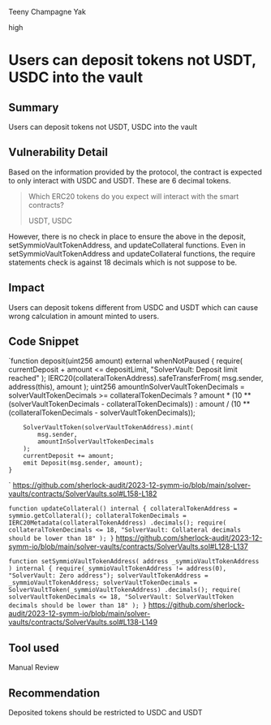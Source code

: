 Teeny Champagne Yak

high

# Users can deposit tokens not USDT, USDC into the vault

## Summary
Users can deposit tokens not USDT, USDC into the vault

## Vulnerability Detail
Based on the information provided by the protocol, the contract is expected to only interact with USDC and USDT. These are 6 decimal tokens.

> Which ERC20 tokens do you expect will interact with the smart contracts?
> 
> USDT, USDC
> 

However, there is no check in place to ensure the above in the deposit, setSymmioVaultTokenAddress, and updateCollateral functions. Even in setSymmioVaultTokenAddress and updateCollateral functions, the require statements check is against 18 decimals which is not suppose to be.

## Impact
Users can deposit tokens different from USDC and USDT which can cause wrong calculation in amount minted to users.

## Code Snippet
`function deposit(uint256 amount) external whenNotPaused {
        require(
            currentDeposit + amount <= depositLimit,
            "SolverVault: Deposit limit reached"
        );
        IERC20(collateralTokenAddress).safeTransferFrom(
            msg.sender,
            address(this),
            amount
        );
        uint256 amountInSolverVaultTokenDecimals = solverVaultTokenDecimals >=
            collateralTokenDecimals
            ? amount *
                (10 ** (solverVaultTokenDecimals - collateralTokenDecimals))
            : amount /
                (10 ** (collateralTokenDecimals - solverVaultTokenDecimals));

        SolverVaultToken(solverVaultTokenAddress).mint(
            msg.sender,
            amountInSolverVaultTokenDecimals
        );
        currentDeposit += amount;
        emit Deposit(msg.sender, amount);
    }
`
https://github.com/sherlock-audit/2023-12-symm-io/blob/main/solver-vaults/contracts/SolverVaults.sol#L158-L182

` function updateCollateral() internal {
        collateralTokenAddress = symmio.getCollateral();
        collateralTokenDecimals = IERC20Metadata(collateralTokenAddress)
            .decimals();
        require(
            collateralTokenDecimals <= 18,
            "SolverVault: Collateral decimals should be lower than 18"
        );
    }
`
https://github.com/sherlock-audit/2023-12-symm-io/blob/main/solver-vaults/contracts/SolverVaults.sol#L128-L137

`function setSymmioVaultTokenAddress(
        address _symmioVaultTokenAddress
    ) internal {
        require(_symmioVaultTokenAddress != address(0), "SolverVault: Zero address");
        solverVaultTokenAddress = _symmioVaultTokenAddress;
        solverVaultTokenDecimals = SolverVaultToken(_symmioVaultTokenAddress)
            .decimals();
        require(
            solverVaultTokenDecimals <= 18,
            "SolverVault: SolverVaultToken decimals should be lower than 18"
        );
    }`
https://github.com/sherlock-audit/2023-12-symm-io/blob/main/solver-vaults/contracts/SolverVaults.sol#L138-L149

## Tool used

Manual Review

## Recommendation
Deposited tokens should be restricted to USDC and USDT
